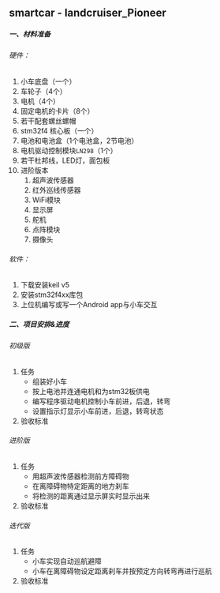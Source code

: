 ## smartcar - landcruiser_Pioneer

##### 一、材料准备

###### 硬件：

1. 小车底盘（一个）
2. 车轮子（4个）
3. 电机（4个）
4. 固定电机的卡片（8个）
5. 若干配套螺丝螺帽
6. stm32f4 核心板（一个）
7. 电池和电池盒（1个电池盒，2节电池）
8. 电机驱动控制模块`LN298`（1个）
9. 若干杜邦线，LED灯，面包板
10. 进阶版本
    1. 超声波传感器
    2. 红外巡线传感器
    3. WiFi模块
    4. 显示屏
    5. 舵机
    6. 点阵模块
    7. 摄像头

###### 软件：

1. 下载安装keil v5
2. 安装stm32f4xx库包
3. 上位机编写或写一个Android app与小车交互

##### 二、项目安排&进度

###### 初级版

1. 任务
   - 组装好小车
   - 按上电池并连通电机和为stm32板供电
   - 编写程序驱动电机控制小车前进，后退，转弯
   - 设置指示灯显示小车前进，后退，转弯状态
2. 验收标准

###### 进阶版

1. 任务
   - 用超声波传感器检测前方障碍物
   - 在离障碍物特定距离的地方刹车
   - 将检测的距离通过显示屏实时显示出来
2. 验收标准

###### 迭代版

1. 任务
   - 小车实现自动巡航避障
   - 小车在离障碍物设定距离刹车并按预定方向转弯再进行巡航
2. 验收标准

